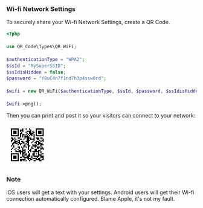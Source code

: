 ### Wi-fi Network Settings

To securely share your Wi-fi Network Settings, create a QR Code.

```php
<?php

use QR_Code\Types\QR_WiFi;

$authenticationType = "WPA2";
$ssId = "MySuperSSID";
$ssIdisHidden = false;
$password = "Y0uC4n7f1nd7h3p4ssw0rd";

$wifi = new QR_WiFi($authenticationType, $ssId, $password, $ssIdisHidden);

$wifi->png();
```

Then you can print and post it so your visitors can connect to your network:

![Wi-fi QR Code](../../assets/images/wi-fi.png)

### Note

iOS users will get a text with your settings. Android users will get their Wi-fi connection automatically configured. Blame Apple, it's not my fault.